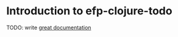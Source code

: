 # Introduction to efp-clojure-todo

TODO: write [great documentation](http://jacobian.org/writing/what-to-write/)
